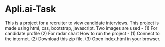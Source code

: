 # Apli.ai-Task
This is a project for a recruiter to view candidate interviews.
This project is made using html, css, bootstrap, javascript.
Two images are used - 
    (1) For candidate profile
    (2) For radar chart
How to run the project - 
    (1) Connect to the internet.
    (2) Download this zip file.
    (3) Open index.html in your browser.
    
